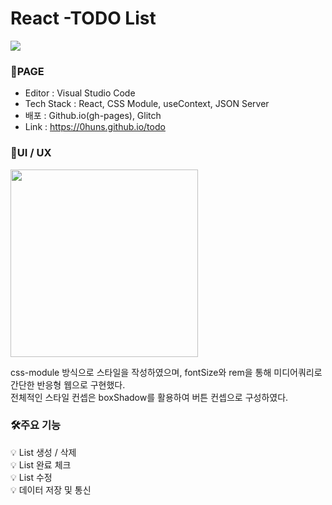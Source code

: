 # React -TODO List

<img src="https://img.shields.io/badge/React-61DAFB?style=flat-square&logo=React&logoColor=black"/>

### 🤖PAGE

- Editor : Visual Studio Code
- Tech Stack : React, CSS Module, useContext, JSON Server
- 배포 : Github.io(gh-pages), Glitch
- Link : https://0huns.github.io/todo

### 📑UI / UX

<img src = "https://velog.velcdn.com/images/hoon_coding/post/0b338f2f-fa7c-4ea7-bc60-cbabb72a679d/image.png" width = "300px">

css-module 방식으로 스타일을 작성하였으며, fontSize와 rem을 통해 미디어쿼리로 간단한 반응형 웹으로 구현했다.<br>
전체적인 스타일 컨셉은 boxShadow를 활용하여 버튼 컨셉으로 구성하였다.

### 🛠️주요 기능

💡 List 생성 / 삭제<br>
💡 List 완료 체크<br>
💡 List 수정<br>
💡 데이터 저장 및 통신<br>